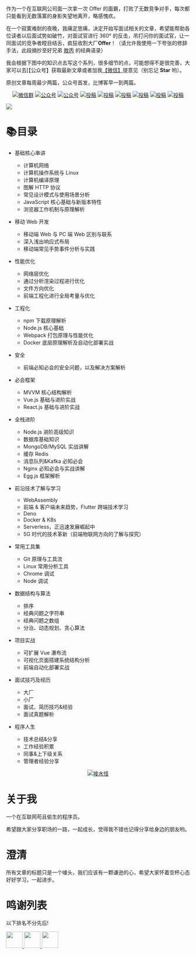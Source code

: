 作为一个在互联网公司面一次拿一次 Offer 的面霸，打败了无数竞争对手，每次都只能看到无数落寞的身影失望地离开，略感愧疚。

在一个寂寞难耐的夜晚，我痛定思痛，决定开始写面试相关的文章，希望能帮助各位读者以后面试势如破竹，对面试官进行 360° 的反击，吊打问你的面试官，让一同面试的竞争者瞠目结舌，疯狂收割大厂**Offer**！（请允许我使用一下夸张的修辞手法，此段摘抄至好兄弟 [敖丙](https://github.com/AobingJava/JavaFamily) 的经典语录）

我会根据下图中的知识点去写这个系列，很多细节的点，可能想得不是很完善，大家可以去[【公众号】获取最新文章或者加我[【微信】](#微信)提意见（别忘记 **Star** 哟）。 

原创文章每周最少两篇，公众号首发，比博客早一到两篇。

<p align="center">
  <a href="#微信"><img src="https://img.shields.io/badge/weChat-微信群-blue.svg" alt="微信群"></a>
  <a href="#公众号"><img src="https://img.shields.io/badge/%E5%85%AC%E4%BC%97%E5%8F%B7-接水怪-lightgrey.svg" alt="公众号"></a>
  <a href="https://juejin.im/user/5ba3d3f0f265da0af77517be/activities"><img src="https://img.shields.io/badge/juejin-掘金-blue.svg" alt="公众号"></a>
  <a href="https://me.csdn.net/kl1106"><img src="https://img.shields.io/badge/csdn-CSDN-red.svg" alt="投稿"></a>
  <a href="https://www.cnblogs.com/jieshuiguai/"><img src="https://img.shields.io/badge/cnblogs-博客园-important.svg" alt="投稿"></a>
  <a href="https://my.oschina.net/u/4438777"><img src="https://img.shields.io/badge/oschina-开源中国-green" alt="投稿"></a>
  <a href="https://www.jianshu.com/u/bf95181e4a36"><img src="https://img.shields.io/badge/jianshu-简书-critical" alt="投稿"></a>
  <a href="https://www.zhihu.com/people/jiushuiguai"><img src="https://img.shields.io/badge/zhihu-知乎-informational" alt="投稿"></a>
  <a href="https://segmentfault.com/u/jieshuiguai"><img src="https://img.shields.io/badge/segmentfault-思否-9cf" alt="投稿"></a>
</p>


![](http://jieshuiguai.oss-cn-hangzhou.aliyuncs.com/2020-02-26-162108.png)

# 📚目录

- 基础核心串讲

  - 计算机网络
  - 计算机操作系统与 Linux
  - 计算机编译原理
  - 图解 HTTP 协议
  - 常见设计模式与使用场景分析
  - JavaScript 核心基础与新版本特性
  - 浏览器工作机制与原理解析
  
 - 移动 Web 开发
   
   - 移动端 Web 与 PC 端 Web 区别与联系
   - 深入浅出响应式布局
   - 移动端常见手势事件分析与实践

- 性能优化
  - 网络层优化
  - 通过分析渲染过程进行优化
  - 文件方向优化
  - 前端工程化进行全局考量与优化

- 工程化
  - npm 下载原理解析
  - Node.js 核心基础
  - Webpack 打包原理与性能优化
  - Docker 底层原理解析及自动化部署实战

- 安全
  - 前端必知必会的安全问题，以及解决方案解析

- 必会框架
  - MVVM 核心结构解析
  - Vue.js 基础与进阶实战
  - React.js 基础与进阶实战
  
- 全栈进阶

  - Node.js 进阶高级知识
  - 数据库基础知识
  - MongoDB/MySQL 实战讲解
  - 缓存 Redis
  - 消息队列&Kafka 必知必会
  - Nginx 必知必会与实战讲解
  - Egg.js 框架解析
  
- 前沿技术了解与学习

  - WebAssembly
  - 前端 & 客户端未来趋势，Flutter 跨端技术学习
  - Deno
  - Docker & K8s 
  - Serverless，正迅速发展崛起中
  - 5G 时代的技术革新（前端物联网方向的了解与探究）
  
- 常用工具集

  - Git 原理与工具流
  - Linux 常用分析工具
  - Chrome 调试
  - Node 调试
  
- 数据结构与算法

  - 排序
  - 经典问题之字符串
  - 经典问题之数组
  - 分治、动态规划、贪心算法
  
- 项目实战

  - 可扩展 Vue 瀑布流
  - 可视化页面搭建系统结构分析
  - 前端自动化部署实战
  
- 面试技巧及经历

  - 大厂
  - 小厂
  - 面试、简历技巧&经验
  - 面试真题解析
  
- 程序人生

  - 技术总结&分享
  - 工作经验积累
  - 同事&上下级关系
  - 管理者经验分享
  

<a name="微信"></a>  <a name="公众号"></a>

<p align="center">
  <a href=""><img src="http://jieshuiguai.oss-cn-hangzhou.aliyuncs.com/2020-02-27-130924.jpg" alt="接水怪"></a>
</p>

# 关于我

一个在互联网苟且偷生的程序员。

希望跟大家分享职场的一路，一起成长，觉得我不错也记得分享给身边的朋友哟。

# 澄清

所有文章的标题只是一个噱头，我们应该有一颗谦逊的心，希望大家怀着空杯心态好好学习，一起进步。

# 鸣谢列表

以下排名不分先后!

<p align="left">
  <a href="https://github.com/40huo?tab=repositories">
    <img src="https://avatars0.githubusercontent.com/u/13835420?s=460&v=4" width="45px">
  </a>
  <a href="https://github.com/AobingJava">
    <img src="https://avatars0.githubusercontent.com/u/41898583?s=460&v=4" width="45px">
  </a>
  <a href="https://github.com/HiwinCN?tab=repositories">
    <img src="https://avatars0.githubusercontent.com/u/15690319?s=460&v=4" width="45px">
  </a>
</p>


